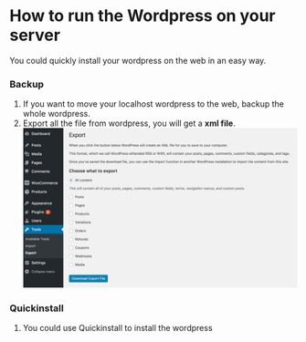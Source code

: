 # How to run the Wordpress on your server
You could quickly install your wordpress on the web in an easy way.

### Backup
1. If you want to move your localhost wordpress to the web, backup the whole wordpress.
2. Export all the file from wordpress, you will get a **xml file**.
![Export](https://github.com/i01er/Wordpress_on_Server/blob/master/images/Export.png)<!-- .element height="20%" width="20%" -->

### Quickinstall
1. You could use Quickinstall to install the wordpress
